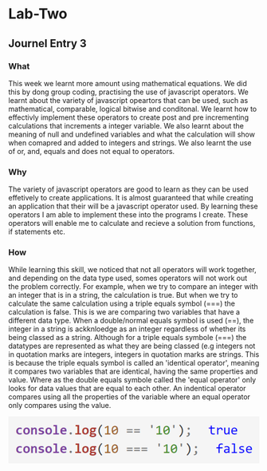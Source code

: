 # Lab-Two

## Journel Entry 3

### What

This week we learnt more amount using mathematical equations. We did this by dong group coding, practising the use of javascript operators. We learnt about the variety of javascript opeartors that can be used, such as mathematical, comparable, logical bitwise and conditonal. We learnt how to effectivly implement these operators to create post and pre incrementing calculations that increments a integer variable. We also learnt about the meaning of null and undefined variables and what the calculation will show when comapred and added to integers and strings. We also learnt the use of or, and, equals and does not equal to operators.

### Why

The variety of javascript operators are good to learn as they can be used effetively to create applications. It is almost guaranteed that while creating an application that their will be a javascript operator used. By learning these operators I am able to implement these into the programs I create. These operators will enable me to calculate and recieve a solution from functions, if statements etc.

### How

While learning this skill, we noticed that not all operators will work together, and depending on the data type used, somes operators will not work out the problem correctly. For example, when we try to compare an integer with an integer that is in a string, the calculation is true. But when we try to calculate the same calculation using a triple equals symbol (===) the calculation is false. This is we are comparing two variables that have a different data type. When a double/normal equals symbol is used (==), the integer in a string is ackknloedge as an integer regardless of whether its being classed as a string. Although for a triple equals symbole (===) the datatypes are represented as what they are being classed (e.g integers not in quotation marks are integers, integers in quotation marks are strings. This is because the triple equals symbol is called an 'identical operator', meaning it compares two variables that are identical, having the same properties and value. Where as the double equals symbole called the 'equal operator' only looks for data values that are equal to each other. An indentical operator compares using all the properties of the variable where an equal operator only compares using the value.

![Image of Code](https://github.com/travisbyr/Lab-Two/blob/master/image1.png)
